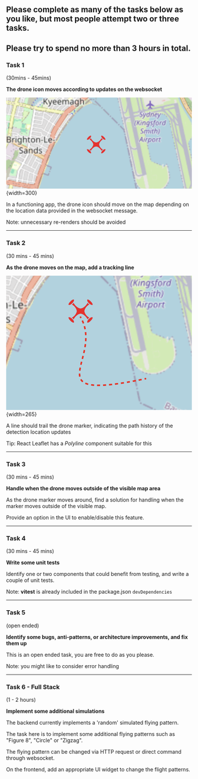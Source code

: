 ## Please complete as many of the tasks below as you like, but most people attempt two or three tasks. 
## Please try to spend no more than 3 hours in total.

### Task 1

(30mins - 45mins)

**The drone icon moves according to updates on the websocket**

![](./assets/drone-updates.png){width=300}

In a functioning app, the drone icon should move on the map depending on the location data provided in the websocket message.

Note: unnecessary re-renders should be avoided

---

### Task 2

(30 mins - 45 mins)

**As the drone moves on the map, add a tracking line**

![](./assets/drone-track.png){width=265}

A line should trail the drone marker, indicating the path history of the detection location updates

Tip: React Leaflet has a _Polyline_ component suitable for this

---

### Task 3

(30 mins - 45 mins)

**Handle when the drone moves outside of the visible map area**

As the drone marker moves around, find a solution for handling when the marker moves outside of the visible map.

Provide an option in the UI to enable/disable this feature.

---

### Task 4

(30 mins - 45 mins)

**Write some unit tests**

Identify one or two components that could benefit from testing, and write a couple of unit tests.

Note: **vitest** is already included in the package.json `devDependencies`

---

### Task 5

(open ended)

**Identify some bugs, anti-patterns, or architecture improvements, and fix them up**

This is an open ended task, you are free to do as you please.

Note: you might like to consider error handling

---

### Task 6 - Full Stack

(1 - 2 hours)

**Implement some additional simulations**

The backend currently implements a 'random' simulated flying pattern.

The task here is to implement some additional flying patterns such as "Figure 8", "Circle" or "Zigzag".

The flying pattern can be changed via HTTP request or direct command through websocket.

On the frontend, add an appropriate UI widget to change the flight patterns.